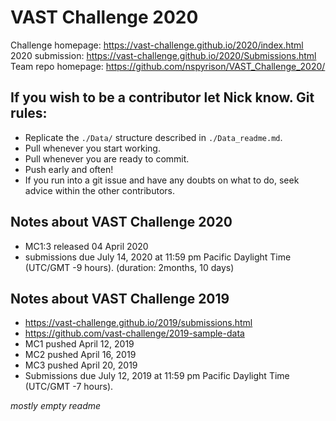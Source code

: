 # VAST Challenge 2020

Challenge homepage: https://vast-challenge.github.io/2020/index.html
2020 submission: https://vast-challenge.github.io/2020/Submissions.html
Team repo homepage: https://github.com/nspyrison/VAST_Challenge_2020/

## If you wish to be a contributor let Nick know. Git rules:
- Replicate the `./Data/` structure described in `./Data_readme.md`.
- Pull whenever you start working.
- Pull whenever you are ready to commit.
- Push early and often!
- If you run into a git issue and have any doubts on what to do, seek advice within the other contributors.

## Notes about VAST Challenge 2020
- MC1:3 released 04 April 2020
- submissions due July 14, 2020 at 11:59 pm Pacific Daylight Time (UTC/GMT -9 hours). (duration: 2months, 10 days)

## Notes about VAST Challenge 2019
- https://vast-challenge.github.io/2019/submissions.html
- https://github.com/vast-challenge/2019-sample-data
- MC1 pushed April 12, 2019
- MC2 pushed April 16, 2019
- MC3 pushed April 20, 2019
- Submissions due July 12, 2019 at 11:59 pm Pacific Daylight Time (UTC/GMT -7 hours).


_mostly empty readme_
